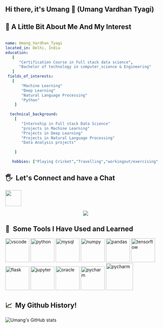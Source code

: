 ## Hi there, it's Umang 👋 (Umang Vardhan Tyagi)



<h2>🌱&nbsp;A Little Bit About Me And My Interest</h2>




```yaml
 
name: Umang_Vardhan_Tyagi
located_in: Delhi, India
education:
   [ 
      "Certification Course in Full stack data science",
      "Bachelor of technology in computer_science & Engineering"
   ]
 fields_of_interests:
   [    
       "Machine Learning"
       "Deep Learning"
       "Natural Language Processing"
       "Python"
    ]
     
  technical_background:
    [
       "Internship in Full stack Data Science"
       "projects in Machine Learning"
       "Projects in Deep Learning"
       "Projects in Natural Language Processing"
       "Data Analysis projects"
       
    ]
   
   hobbies: ["Playing Cricket","Travelling","workingout/exercising" 

```



<h2> 🖐 &nbsp;Let's Connect and have a Chat</h2
 

<a href="https://www.linkedin.com/in/umang-vardhan-tyagi-79b969213/">
  <img height="50" img src="https://cdn.jsdelivr.net/gh/devicons/devicon/icons/linkedin/linkedin-original.svg" />
</a>

<p align="center">
<img src="https://media.giphy.com/media/cNfIqjpCY1zqfaLmd8/giphy.gif"/>
</a>
</p>




<h2> 🚀 &nbsp;Some Tools I Have Used and Learned</h2>
<p align="left">
<img src="https://cdn.jsdelivr.net/gh/devicons/devicon/icons/vscode/vscode-original.svg" alt="vscode" width="75" height="75"/>
<img src="https://cdn.jsdelivr.net/gh/devicons/devicon/icons/python/python-original.svg" alt="python" width="75" height="75"/>
<img src="https://cdn.jsdelivr.net/gh/devicons/devicon/icons/mysql/mysql-original-wordmark.svg" alt="mysql" width="75" height="75"/>
<img src="https://cdn.jsdelivr.net/gh/devicons/devicon/icons/numpy/numpy-original.svg" alt="numpy" width="75" height="75"/>
<img src="https://cdn.jsdelivr.net/gh/devicons/devicon/icons/pandas/pandas-original-wordmark.svg" alt="pandas" width="75" height="75"/>
<img src="https://cdn.jsdelivr.net/gh/devicons/devicon/icons/tensorflow/tensorflow-line-wordmark.svg" alt="tensorflow" width="75" height="75"/>
<img src="https://cdn.jsdelivr.net/gh/devicons/devicon/icons/flask/flask-original-wordmark.svg" alt="flask" width="75" height="75"/>
<img src="https://cdn.jsdelivr.net/gh/devicons/devicon/icons/jupyter/jupyter-original-wordmark.svg" alt="jupyter" width="75" height="75"/> 
<img src="https://cdn.jsdelivr.net/gh/devicons/devicon/icons/oracle/oracle-original.svg" alt="oracle" width="75" height="75"/>
<img src="https://cdn.jsdelivr.net/gh/devicons/devicon/icons/pycharm/pycharm-original.svg" alt="pycharm" width="75" height="75"/>
<img src="https://cdn.jsdelivr.net/gh/devicons/devicon/icons/pytorch/pytorch-original-wordmark.svg" alt="pycharm" width="85" height="85"/>
 
 
 <h2> 📈 &nbsp;My Github History!</h2>
 
 
 ![Umang's GitHub stats](https://github-readme-stats.vercel.app/api?username=umangvardhantyagi&show_icons=true&theme=radical)
 

          
          
          
          

          
          
          
          
          

            








